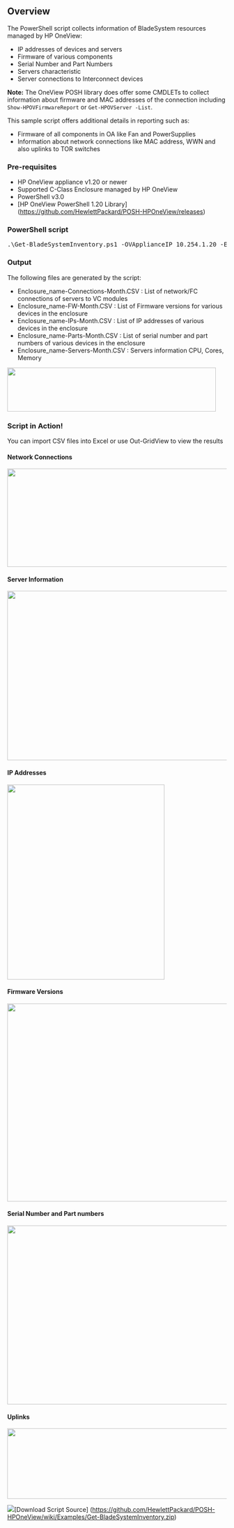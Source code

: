## Overview

The PowerShell script collects information of BladeSystem resources managed by HP OneView:

* IP addresses of devices and servers
* Firmware of various components
* Serial Number and Part Numbers 
* Servers characteristic
* Server connections to Interconnect devices

**Note:** The OneView POSH library does offer some CMDLETs to collect information about firmware and MAC addresses of the connection including `Show-HPOVFirmwareReport` or `Get-HPOVServer -List`.

This sample script offers additional details in reporting such as:

* Firmware of all components in OA like Fan and PowerSupplies
* Information about network connections like MAC address, WWN and also uplinks to TOR switches

### Pre-requisites

* HP OneView appliance v1.20 or newer
* Supported C-Class Enclosure managed by HP OneView
* PowerShell v3.0
* [HP OneView PowerShell 1.20 Library] (https://github.com/HewlettPackard/POSH-HPOneView/releases)

### PowerShell script

<pre>.\Get-BladeSystemInventory.ps1 -OVApplianceIP 10.254.1.20 -Enclosures "Enclosure1,Enclosure2" -OVApplianceIP 10.254.1.20 -OVAdminName this_user -OVAdminPassword this_password -OneViewModule HPOneView.120</pre>

### Output

The following files are generated by the script:

* Enclosure_name-Connections-Month.CSV : List of network/FC connections of servers to VC modules
* Enclosure_name-FW-Month.CSV : List of Firmware versions for various devices in the enclosure
* Enclosure_name-IPs-Month.CSV : List of IP addresses of various devices in the enclosure
* Enclosure_name-Parts-Month.CSV : List of serial number and part numbers of various devices in the enclosure
* Enclosure_name-Servers-Month.CSV : Servers information CPU, Cores, Memory

<img src="https://raw.githubusercontent.com/wiki/HewlettPackard/POSH-HPOneView/Examples/HowTo-Get-BladeSystemInventory_files/image001.png" border=0 width=479 height=101/>

### Script in Action!

You can import CSV files into Excel or use Out-GridView to view the results

#### Network Connections
<img src="https://raw.githubusercontent.com/wiki/HewlettPackard/POSH-HPOneView/Examples/HowTo-Get-BladeSystemInventory_files/image002.png" border=0 width=624 height=226/>

#### Server Information
<img src="https://raw.githubusercontent.com/wiki/HewlettPackard/POSH-HPOneView/Examples/HowTo-Get-BladeSystemInventory_files/image004.png" border=0 width=573 height=389/>

#### IP Addresses
<img src="https://raw.githubusercontent.com/wiki/HewlettPackard/POSH-HPOneView/Examples/HowTo-Get-BladeSystemInventory_files/image006.png" border=0 width=361 height=448/>

#### Firmware Versions
<img src="https://raw.githubusercontent.com/wiki/HewlettPackard/POSH-HPOneView/Examples/HowTo-Get-BladeSystemInventory_files/image008.png" border=0 width=509 height=455/>

#### Serial Number and Part numbers
<img src="https://raw.githubusercontent.com/wiki/HewlettPackard/POSH-HPOneView/Examples/HowTo-Get-BladeSystemInventory_files/image010.png" border=0 width=532 height=411/>

#### Uplinks
<img src="https://raw.githubusercontent.com/wiki/HewlettPackard/POSH-HPOneView/Examples/HowTo-Get-BladeSystemInventory_files/image012.png" border=0 width=624 height=162/>

<img src="https://raw.githubusercontent.com/wiki/HewlettPackard/POSH-HPOneView/Examples/icon_download.png"/>[Download Script Source] 
(https://github.com/HewlettPackard/POSH-HPOneView/wiki/Examples/Get-BladeSystemInventory.zip)
